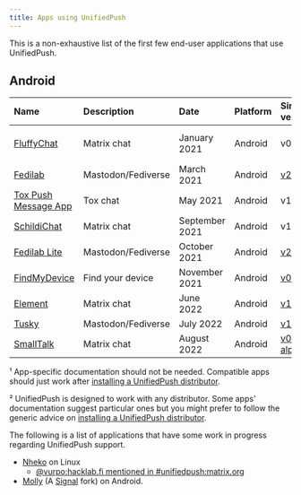 ```yaml
---
title: Apps using UnifiedPush
---
```


This is a non-exhaustive list of the first few end-user applications that use UnifiedPush.

## Android

| Name                                                               | Description           | Date           | Platform | Since version                                                                       | Docs¹                                                                                                                      |
| :----------------------------------------------------------------- | :---                  | :------------- | :------- | :------------                                                                       | :---------------                                                                                                           |
| [FluffyChat](https://fluffychat.im/)                               | Matrix chat           | January 2021   | Android  | v0.26.1                                                                             | [FluffyChat push notifications](https://gitlab.com/famedly/fluffychat/-/wikis/Push-Notifications-without-Google-Services)² |
| [Fedilab](https://fedilab.app/)                                    | Mastodon/Fediverse | March 2021     | Android  | [v2.39.0](https://framagit.org/tom79/fedilab/-/releases/2.39.0)                     | [Fedilab push notifications](https://fedilab.app/wiki/features/push-notifications/)²                                       |
| [Tox Push Message App](https://github.com/zoff99/tox_push_msg_app) | Tox chat              | May 2021       | Android  | v1.0.3                                                                              | [generic](../distributors/)                                                                                                |
| [SchildiChat](https://github.com/SchildiChat/SchildiChat-android/) | Matrix chat           | September 2021 | Android  | v1.2.0.sc42                                                                         | [generic](../distributors/)                                                                                                |
| [Fedilab Lite](https://fedilab.app/)                               | Mastodon/Fediverse | October 2021   | Android  | [v2.39.0](https://framagit.org/tom79/fedilab/-/releases/2.39.0)                     | [Fedilab push notifications](https://fedilab.app/wiki/features/push-notifications/)²                                       |
| [FindMyDevice](https://gitlab.com/Nulide/findmydevice/)            | Find your device      | November 2021  | Android  | [v0.2.2](https://gitlab.com/Nulide/findmydevice/-/releases/v0.2.2)                  | [generic](../distributors/)                                                                                                |
| [Element](https://github.com/vector-im/element-android/)           | Matrix chat           | June 2022      | Android  | [v1.4.26](https://github.com/vector-im/element-android/releases/tag/v1.4.26)        | [generic](../distributors/)                                                                                                |
| [Tusky](https://tusky.app/)                                        | Mastodon/Fediverse | July 2022      | Android  | [v19.0](https://github.com/tuskyapp/Tusky/releases/tag/v19.0)                       | [generic](../distributors/)                                                                                                |
| [SmallTalk](https://github.com/ouchadam/small-talk)                | Matrix chat           | August 2022    | Android  | [v0.0.1-alpha04](https://github.com/ouchadam/small-talk/releases/tag/0.0.1-alpha04) | [generic](../distributors)                                                                                                 |


¹ App-specific documentation should not be needed. Compatible apps should just work after [installing a UnifiedPush distributor](../distributors/).

² UnifiedPush is designed to work with any distributor. Some apps' documentation suggest particular ones but you might prefer to follow the generic advice on [installing a UnifiedPush distributor](../distributors/).

The following is a list of applications that have some work in progress regarding UnifiedPush support.

- [Nheko](https://nheko.im/nheko-reborn/nheko) on Linux
  - [@vurpo:hacklab.fi mentioned in #unifiedpush:matrix.org](https://matrix.to/#/!vwmBiTqilorqNCbGab:matrix.org/$bT-gCEw5VTM3icJca-xnK_Ji5J0RBVfc_lu3KNhVSmc?via=libera.chat&via=matrix.org&via=tchncs.de)
- [Molly](https://github.com/mollyim/mollyim-android) (A [Signal](https://signal.org/) fork) on Android.
